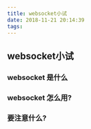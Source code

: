 ```yaml
---
title: websocket小试
date: 2018-11-21 20:14:39
tags:
---
```


## websocket小试

### websocket 是什么

### websocket 怎么用?

### 要注意什么?

